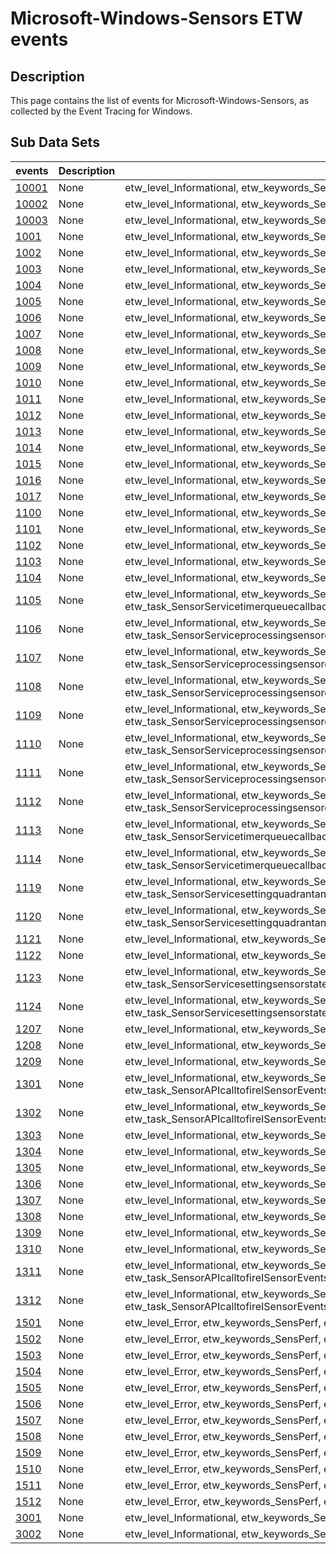 # Microsoft-Windows-Sensors ETW events

## Description
This page contains the list of events for Microsoft-Windows-Sensors, as collected by the Event Tracing for Windows.

## Sub Data Sets
|events|Description|Tags|
|---|---|---|
|[10001](events/event-10001.md)|None|etw_level_Informational, etw_keywords_SensPerf, etw_opcode_Start, etw_task_PerfTrackmeasurementofauto_rotation|
|[10002](events/event-10002.md)|None|etw_level_Informational, etw_keywords_SensPerf, etw_opcode_Stop, etw_task_PerfTrackmeasurementofauto_rotation|
|[10003](events/event-10003.md)|None|etw_level_Informational, etw_keywords_SensPerf, etw_task_PerfTrackmeasurementofauto_rotation_10002|
|[1001](events/event-1001.md)|None|etw_level_Informational, etw_keywords_SensPerf, etw_opcode_Start, etw_task_SensPerf_Task_DeviceStartup|
|[1002](events/event-1002.md)|None|etw_level_Informational, etw_keywords_SensPerf, etw_opcode_Stop, etw_task_SensPerf_Task_DeviceStartup|
|[1003](events/event-1003.md)|None|etw_level_Informational, etw_keywords_SensPerf, etw_opcode_Start, etw_task_SensPerf_Task_EventLatency|
|[1004](events/event-1004.md)|None|etw_level_Informational, etw_keywords_SensPerf, etw_opcode_Stop, etw_task_SensPerf_Task_EventLatency|
|[1005](events/event-1005.md)|None|etw_level_Informational, etw_keywords_SensPerf, etw_opcode_Start, etw_task_SensPerf_Task_SetProperties|
|[1006](events/event-1006.md)|None|etw_level_Informational, etw_keywords_SensPerf, etw_opcode_Stop, etw_task_SensPerf_Task_SetProperties|
|[1007](events/event-1007.md)|None|etw_level_Informational, etw_keywords_SensPerf, etw_opcode_Start, etw_task_SensPerf_Task_GetPropertyValues|
|[1008](events/event-1008.md)|None|etw_level_Informational, etw_keywords_SensPerf, etw_opcode_Stop, etw_task_SensPerf_Task_GetPropertyValues|
|[1009](events/event-1009.md)|None|etw_level_Informational, etw_keywords_SensPerf, etw_opcode_Start, etw_task_SensPerf_Task_GetDataFields|
|[1010](events/event-1010.md)|None|etw_level_Informational, etw_keywords_SensPerf, etw_opcode_Stop, etw_task_SensPerf_Task_GetDataFields|
|[1011](events/event-1011.md)|None|etw_level_Informational, etw_keywords_SensPerf, etw_opcode_Start, etw_task_SensPerf_Task_PostDataEvent|
|[1012](events/event-1012.md)|None|etw_level_Informational, etw_keywords_SensPerf, etw_opcode_Stop, etw_task_SensPerf_Task_PostDataEvent|
|[1013](events/event-1013.md)|None|etw_level_Informational, etw_keywords_SensPerf, etw_opcode_Start, etw_task_SensPerf_Task_PreAsyncRead|
|[1014](events/event-1014.md)|None|etw_level_Informational, etw_keywords_SensPerf, etw_opcode_Stop, etw_task_SensPerf_Task_PreAsyncRead|
|[1015](events/event-1015.md)|None|etw_level_Informational, etw_keywords_SensPerf, etw_task_SensPerf_Task_RaiseDataEvent|
|[1016](events/event-1016.md)|None|etw_level_Informational, etw_keywords_SensPerf, etw_opcode_Start, etw_task_SensPerf_Task_SetState|
|[1017](events/event-1017.md)|None|etw_level_Informational, etw_keywords_SensPerf, etw_opcode_Stop, etw_task_SensPerf_Task_SetState|
|[1100](events/event-1100.md)|None|etw_level_Informational, etw_keywords_SensPerf, etw_opcode_Start, etw_task_SensorServicedataupdatedevent|
|[1101](events/event-1101.md)|None|etw_level_Informational, etw_keywords_SensPerf, etw_opcode_Stop, etw_task_SensorServicedataupdatedevent|
|[1102](events/event-1102.md)|None|etw_level_Informational, etw_keywords_SensPerf, etw_task_SensorServiceperiodicreportonmemoryusage|
|[1103](events/event-1103.md)|None|etw_level_Informational, etw_keywords_SensPerf, etw_task_SensorServiceperiodicreportoncpuusage|
|[1104](events/event-1104.md)|None|etw_level_Informational, etw_keywords_SensPerf, etw_task_SensorServiceresultsfromqueryingasensor|
|[1105](events/event-1105.md)|None|etw_level_Informational, etw_keywords_SensPerf, etw_task_SensorServicetimerqueuecallbackfororientation,abouttowritequadrantangletoaggregatedsensor|
|[1106](events/event-1106.md)|None|etw_level_Informational, etw_keywords_SensPerf, etw_task_SensorServiceprocessingsensordatafororientation,sensorstateusedinprocessingdata|
|[1107](events/event-1107.md)|None|etw_level_Informational, etw_keywords_SensPerf, etw_task_SensorServiceprocessingsensordatafororientation,readingsensordatasuccessful|
|[1108](events/event-1108.md)|None|etw_level_Informational, etw_keywords_SensPerf, etw_task_SensorServiceprocessingsensordatafororientation,pitchangletestresult|
|[1109](events/event-1109.md)|None|etw_level_Informational, etw_keywords_SensPerf, etw_task_SensorServiceprocessingsensordatafororientation,screenorientationresult|
|[1110](events/event-1110.md)|None|etw_level_Informational, etw_keywords_SensPerf, etw_task_SensorServiceprocessingsensordatafororientation,thetanegativesoadded360|
|[1111](events/event-1111.md)|None|etw_level_Informational, etw_keywords_SensPerf, etw_task_SensorServiceprocessingsensordatafororientation,testingiftherewasaquadrantchange|
|[1112](events/event-1112.md)|None|etw_level_Informational, etw_keywords_SensPerf, etw_task_SensorServiceprocessingsensordatafororientation,statusandactiontakenontimerqueue|
|[1113](events/event-1113.md)|None|etw_level_Informational, etw_keywords_SensPerf, etw_task_SensorServicetimerqueuecallbackfororientation,testingiftherewasaquadrantchange|
|[1114](events/event-1114.md)|None|etw_level_Informational, etw_keywords_SensPerf, etw_task_SensorServicetimerqueuecallbackfororientation,testingifthescreenrotatedpastangularthresholdintonextquadrant|
|[1119](events/event-1119.md)|None|etw_level_Informational, etw_keywords_SensPerf, etw_opcode_Start, etw_task_SensorServicesettingquadrantangleinaggregatedsensor|
|[1120](events/event-1120.md)|None|etw_level_Informational, etw_keywords_SensPerf, etw_opcode_Stop, etw_task_SensorServicesettingquadrantangleinaggregatedsensor|
|[1121](events/event-1121.md)|None|etw_level_Informational, etw_keywords_SensPerf, etw_opcode_Start, etw_task_SensorServicestatechangedevent|
|[1122](events/event-1122.md)|None|etw_level_Informational, etw_keywords_SensPerf, etw_opcode_Stop, etw_task_SensorServicestatechangedevent|
|[1123](events/event-1123.md)|None|etw_level_Informational, etw_keywords_SensPerf, etw_opcode_Start, etw_task_SensorServicesettingsensorstateinaggregatedsensor|
|[1124](events/event-1124.md)|None|etw_level_Informational, etw_keywords_SensPerf, etw_opcode_Stop, etw_task_SensorServicesettingsensorstateinaggregatedsensor|
|[1207](events/event-1207.md)|None|etw_level_Informational, etw_keywords_SensPerf, etw_opcode_Start, etw_task_SensorClassExtensionPostEventHandler|
|[1208](events/event-1208.md)|None|etw_level_Informational, etw_keywords_SensPerf, etw_opcode_Stop, etw_task_SensorClassExtensionPostEventHandler|
|[1209](events/event-1209.md)|None|etw_level_Informational, etw_keywords_SensPerf, etw_task_SensorClassExtensionClientInformationevent|
|[1301](events/event-1301.md)|None|etw_level_Informational, etw_keywords_SensPerf, etw_opcode_Start, etw_task_SensorAPIcalltofireISensorEvents::OnDataUpdatedevent|
|[1302](events/event-1302.md)|None|etw_level_Informational, etw_keywords_SensPerf, etw_opcode_Stop, etw_task_SensorAPIcalltofireISensorEvents::OnDataUpdatedevent|
|[1303](events/event-1303.md)|None|etw_level_Informational, etw_keywords_SensPerf, etw_opcode_Start, etw_task_SensorAPIcalltogetsensordatareport|
|[1304](events/event-1304.md)|None|etw_level_Informational, etw_keywords_SensPerf, etw_opcode_Stop, etw_task_SensorAPIcalltogetsensordatareport|
|[1305](events/event-1305.md)|None|etw_level_Informational, etw_keywords_SensPerf, etw_opcode_Start, etw_task_SensorAPIcalltogetasensorpropertyvalue|
|[1306](events/event-1306.md)|None|etw_level_Informational, etw_keywords_SensPerf, etw_opcode_Stop, etw_task_SensorAPIcalltogetasensorpropertyvalue|
|[1307](events/event-1307.md)|None|etw_level_Informational, etw_keywords_SensPerf, etw_opcode_Start, etw_task_SensorAPIcalltogetsensorpropertyvalues|
|[1308](events/event-1308.md)|None|etw_level_Informational, etw_keywords_SensPerf, etw_opcode_Stop, etw_task_SensorAPIcalltogetsensorpropertyvalues|
|[1309](events/event-1309.md)|None|etw_level_Informational, etw_keywords_SensPerf, etw_opcode_Start, etw_task_SensorAPIcalltosetsensorpropertyvalues|
|[1310](events/event-1310.md)|None|etw_level_Informational, etw_keywords_SensPerf, etw_opcode_Stop, etw_task_SensorAPIcalltosetsensorpropertyvalues|
|[1311](events/event-1311.md)|None|etw_level_Informational, etw_keywords_SensPerf, etw_opcode_Start, etw_task_SensorAPIcalltofireISensorEvents::OnStateChangedevent|
|[1312](events/event-1312.md)|None|etw_level_Informational, etw_keywords_SensPerf, etw_opcode_Stop, etw_task_SensorAPIcalltofireISensorEvents::OnStateChangedevent|
|[1501](events/event-1501.md)|None|etw_level_Error, etw_keywords_SensPerf, etw_task_ValidationfailureinHIDsensorreportdescriptor|
|[1502](events/event-1502.md)|None|etw_level_Error, etw_keywords_SensPerf, etw_task_ValidationfailureinHIDsensorreportdescriptor|
|[1503](events/event-1503.md)|None|etw_level_Error, etw_keywords_SensPerf, etw_task_ValidationfailureinHIDsensorreportdescriptor|
|[1504](events/event-1504.md)|None|etw_level_Error, etw_keywords_SensPerf, etw_task_ValidationfailureinHIDsensorreportdescriptor|
|[1505](events/event-1505.md)|None|etw_level_Error, etw_keywords_SensPerf, etw_task_ValidationfailureinHIDsensorreportdescriptor|
|[1506](events/event-1506.md)|None|etw_level_Error, etw_keywords_SensPerf, etw_task_ValidationfailureinHIDsensorreportdescriptor|
|[1507](events/event-1507.md)|None|etw_level_Error, etw_keywords_SensPerf, etw_task_ValidationfailureinHIDsensorreportdescriptor|
|[1508](events/event-1508.md)|None|etw_level_Error, etw_keywords_SensPerf, etw_task_ValidationfailureinHIDsensorreportdescriptor|
|[1509](events/event-1509.md)|None|etw_level_Error, etw_keywords_SensPerf, etw_task_HIDsensorfeaturereportfailure|
|[1510](events/event-1510.md)|None|etw_level_Error, etw_keywords_SensPerf, etw_task_HIDsensorinputreportfailure|
|[1511](events/event-1511.md)|None|etw_level_Error, etw_keywords_SensPerf, etw_task_HIDsensorinputreportfailure|
|[1512](events/event-1512.md)|None|etw_level_Error, etw_keywords_SensPerf, etw_task_SensPerf_Task_SensorsHIDClassDriver_DeviceReconnect|
|[3001](events/event-3001.md)|None|etw_level_Informational, etw_keywords_SensPerf, etw_task_InformationalPerfMarkerforuseinoutputtingagenericmessage|
|[3002](events/event-3002.md)|None|etw_level_Informational, etw_keywords_SensPerf, etw_task_SensorPlatformDataEvent|
